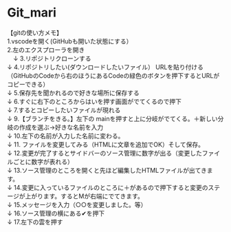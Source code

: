 # Git_mari

【gitの使い方メモ】<br>
1.vscodeを開く(GitHubも開いた状態にする）<br>
2.左のエクスプローラを開き<br>
　↓
3.リポジトリクローンする<br>
 ↓
4.リポジトリしたい(ダウンロードしたいファイル） URLを貼り付ける（GitHubのCodeから右のほうにあるCodeの緑色のボタンを押下するとURLがコピーできる）<br>
 ↓
5.保存先を聞かれるので好きな場所に保存する<br>
 ↓
6.すぐに右下のところからはいを押す画面がでてくるので押下<br>
 ↓
7.するとコピーしたいファイルが現れる<br>
 ↓
9.【ブランチをきる。】左下の mainを押すと上に分岐がでてくる。＋新しい分岐の作成を選ぶ→好きな名前を入力<br>
 ↓
10.左下の名前が入力した名前に変わる。<br>
 ↓
11. ファイルを変更してみる（HTMLに文章を追加でOK）そして保存。<br>
 ↓
12.変更が完了するとサイドバーのソース管理に数字が出る（変更したファイルごとに数字が表れる）<br>
 ↓
13.ソース管理のところを開くと先ほど編集したHTMLファイルが出てきます。<br>
 ↓
14.変更に入っているファイルのところに＋があるので押下すると変更のステージが上がります。するとMが右端にでてきます。<br>
 ↓
15.メッセージを入力（○○を変更しました。等）<br>
 ↓
16.ソース管理の横にある✔を押下<br>
 ↓
17.左下の雲を押す<br>
 
